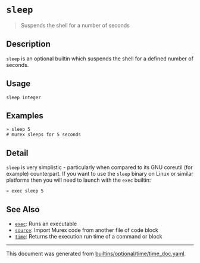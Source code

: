 # `sleep`

> Suspends the shell for a number of seconds

## Description

`sleep` is an optional builtin which suspends the shell for a defined number
of seconds.

## Usage

```
sleep integer
```

## Examples

```
» sleep 5
# murex sleeps for 5 seconds
```

## Detail

`sleep` is very simplistic - particularly when compared to its GNU coreutil
(for example) counterpart. If you want to use the `sleep` binary on Linux
or similar platforms then you will need to launch with the `exec` builtin:

```
» exec sleep 5
```

## See Also

* [`exec`](../commands/exec.md):
  Runs an executable
* [`source`](../commands/source.md):
  Import Murex code from another file of code block
* [`time`](../commands/time.md):
  Returns the execution run time of a command or block

<hr/>

This document was generated from [builtins/optional/time/time_doc.yaml](https://github.com/lmorg/murex/blob/master/builtins/optional/time/time_doc.yaml).
